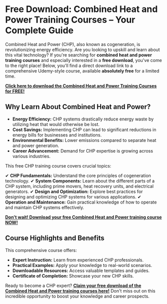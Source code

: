 # Free Download: Combined Heat and Power Training Courses – Your Complete Guide

Combined Heat and Power (CHP), also known as cogeneration, is revolutionizing energy efficiency. Are you looking to upskill and learn about this vital technology? If you're searching for **combined heat and power training courses** and especially interested in a **free download**, you've come to the right place! Below, you'll find a direct download link to a comprehensive Udemy-style course, available **absolutely free** for a limited time.

[**Click here to download the Combined Heat and Power Training Courses for FREE!**](https://udemywork.com/combined-heat-and-power-training-courses)

## Why Learn About Combined Heat and Power?

*   **Energy Efficiency:** CHP systems drastically reduce energy waste by utilizing heat that would otherwise be lost.
*   **Cost Savings:** Implementing CHP can lead to significant reductions in energy bills for businesses and institutions.
*   **Environmental Benefits:** Lower emissions compared to separate heat and power generation.
*   **Career Advancement:** Demand for CHP expertise is growing across various industries.

This free CHP training course covers crucial topics:

✔ **CHP Fundamentals:** Understand the core principles of cogeneration technology.
✔ **System Components:** Learn about the different parts of a CHP system, including prime movers, heat recovery units, and electrical generators.
✔ **Design and Optimization:** Explore best practices for designing and optimizing CHP systems for various applications.
✔ **Operation and Maintenance:** Gain practical knowledge of how to operate and maintain CHP systems effectively.

[**Don't wait! Download your free Combined Heat and Power training course NOW!**](https://udemywork.com/combined-heat-and-power-training-courses)

## Course Highlights and Benefits

This comprehensive course offers:

*   **Expert Instruction:** Learn from experienced CHP professionals.
*   **Practical Examples:** Apply your knowledge to real-world scenarios.
*   **Downloadable Resources:** Access valuable templates and guides.
*   **Certificate of Completion:** Showcase your new CHP skills.

Ready to become a CHP expert? **[Claim your free download of the Combined Heat and Power training courses here!](https://udemywork.com/combined-heat-and-power-training-courses)** Don't miss out on this incredible opportunity to boost your knowledge and career prospects.
